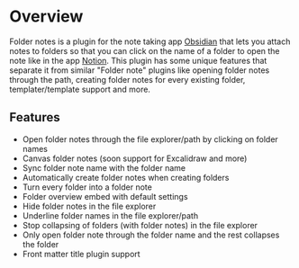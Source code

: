 # Overview
Folder notes is a plugin for the note taking app  [Obsidian](https://obsidian.md/) that lets you attach notes to folders so that you can click on the name of a folder to open the note like in the app [Notion](https://www.notion.so/).
This plugin has some unique features that separate it from similar "Folder note" plugins like opening folder notes through the path, creating folder notes for every existing folder, templater/template support and more.
## Features
- Open folder notes through the file explorer/path by clicking on folder names
- Canvas folder notes (soon support for Excalidraw and more)
- Sync folder note name with the folder name
- Automatically create folder notes when creating folders
- Turn every folder into a folder note
- Folder overview embed with default settings
- Hide folder notes in the file explorer
- Underline folder names in the file explorer/path
- Stop collapsing of folders (with folder notes) in the file explorer
- Only open folder note through the folder name and the rest collapses the folder
- Front matter title plugin support
